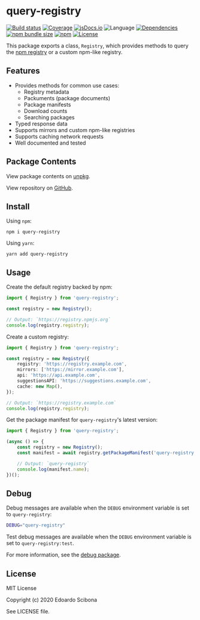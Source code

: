 # query-registry

[![Build status](https://img.shields.io/github/workflow/status/velut/node-query-registry/CI)](https://github.com/velut/node-query-registry/actions?query=workflow%3ACI)
[![Coverage](https://img.shields.io/codecov/c/gh/velut/node-query-registry)](https://codecov.io/gh/velut/node-query-registry)
[![jsDocs.io](https://img.shields.io/badge/jsDocs.io-reference-blue)](https://www.jsdocs.io/package/query-registry)
![Language](https://img.shields.io/github/languages/top/velut/node-query-registry)
[![Dependencies](https://img.shields.io/david/velut/node-query-registry)](https://david-dm.org/velut/node-query-registry)
[![npm bundle size](https://img.shields.io/bundlephobia/min/query-registry)](https://bundlephobia.com/result?p=query-registry)
[![npm](https://img.shields.io/npm/v/query-registry)](https://www.npmjs.com/package/query-registry)
[![License](https://img.shields.io/github/license/velut/node-query-registry)](https://github.com/velut/node-query-registry/blob/master/LICENSE)

This package exports a class, `Registry`, which provides methods to query the [npm registry](https://www.npmjs.com) or a custom npm-like registry.

## Features

-   Provides methods for common use cases:
    -   Registry metadata
    -   Packuments (package documents)
    -   Package manifests
    -   Download counts
    -   Searching packages
-   Typed response data
-   Supports mirrors and custom npm-like registries
-   Supports caching network requests
-   Well documented and tested

## Package Contents

View package contents on [unpkg](https://unpkg.com/query-registry/).

View repository on [GitHub](https://github.com/velut/node-query-registry).

## Install

Using `npm`:

```
npm i query-registry
```

Using `yarn`:

```
yarn add query-registry
```

## Usage

Create the default registry backed by npm:

```typescript
import { Registry } from 'query-registry';

const registry = new Registry();

// Output: `https://registry.npmjs.org`
console.log(registry.registry);
```

Create a custom registry:

```typescript
import { Registry } from 'query-registry';

const registry = new Registry({
    registry: 'https://registry.example.com',
    mirrors: ['https://mirror.example.com'],
    api: 'https://api.example.com',
    suggestionsAPI: 'https://suggestions.example.com',
    cache: new Map(),
});

// Output: `https://registry.example.com`
console.log(registry.registry);
```

Get the package manifest for `query-registry`'s latest version:

```typescript
import { Registry } from 'query-registry';

(async () => {
    const registry = new Registry();
    const manifest = await registry.getPackageManifest('query-registry');

    // Output: `query-registry`
    console.log(manifest.name);
})();
```

## Debug

Debug messages are available when the `DEBUG` environment variable is set to `query-registry`:

```bash
DEBUG="query-registry"
```

Test debug messages are available when the `DEBUG` environment variable is set to `query-registry:test`.

For more information, see the [debug package](https://www.npmjs.com/package/debug).

## License

MIT License

Copyright (c) 2020 Edoardo Scibona

See LICENSE file.
